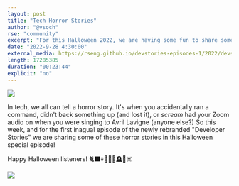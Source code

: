 ```yaml
---
layout: post
title: "Tech Horror Stories"
author: "@vsoch"
rse: "community"
excerpt: "For this Halloween 2022, we are having some fun to share some of tech's horror stories!"
date: "2022-9-28 4:30:00"
external_media: https://rseng.github.io/devstories-episodes-1/2022/devstories-halloween-episode-77.mp3
length: 17285385
duration: "00:23:44"
explicit: "no"
--- 
```


<img src="{{ site.baseurl }}/assets/img/posts/devstories-halloween-2022.jpg"/>

In tech, we all can tell a horror story. It's when you accidentally ran a command,
didn't back something up (and lost it), or *scream* had your Zoom audio on when
you were singing to Avril Lavigne (anyone else?) So this week, and for the first
inagual episode of the newly rebranded "Developer Stories" we are sharing some of
these horror stories in this Halloween special episode!

Happy Halloween listeners! 🐈‍⬛💀🎃👻🥘🪦👿☠️

<img src="{{ site.baseurl }}/assets/img/posts/halloween-2022.gif"/>
